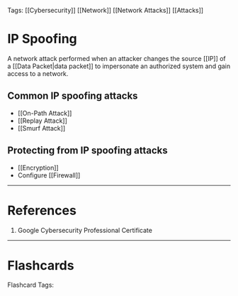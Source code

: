 Tags: [[Cybersecurity]] [[Network]] [[Network Attacks]] [[Attacks]]
# IP Spoofing

A network attack performed when an attacker changes the source [[IP]] of a [[Data Packet|data packet]] to impersonate an authorized system and gain access to a network.

## Common IP spoofing attacks

- [[On-Path Attack]]
- [[Replay Attack]]
- [[Smurf Attack]]

## Protecting from IP spoofing attacks

- [[Encryption]]
- Configure [[Firewall]]

---
# References

1. Google Cybersecurity Professional Certificate

---
# Flashcards

Flashcard Tags: 